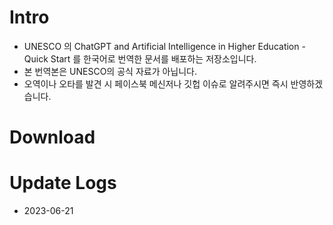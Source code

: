 # Intro
- UNESCO 의 ChatGPT and Artificial Intelligence in Higher Education - Quick Start 를 한국어로 번역한 문서를 배포하는 저장소입니다.
- 본 번역본은 UNESCO의 공식 자료가 아닙니다.
- 오역이나 오타를 발견 시 페이스북 메신저나 깃헙 이슈로 알려주시면 즉시 반영하겠습니다.

# Download

# Update Logs
- 2023-06-21
